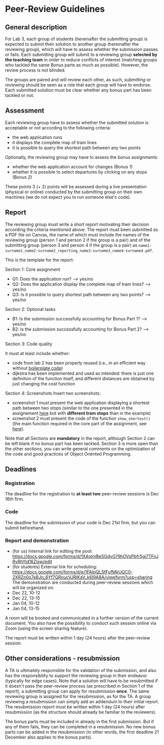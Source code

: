 Peer-Review Guidelines
======================

## General description

For Lab 3, each group of students (hereinafter the submitting group) is expected to submit their solution to another group (hereinafter the reviewing group), which will have to assess whether the submission passes or fails.
Each submitting group will submit to a reviewing group **selected by the teaching team** in order to reduce conflicts of interest (matching groups who tackled the same Bonus parts as much as possible).
However, the review process is not blinded.

The groups are paired and will review each other, as such, *submitting* or *reviewing* should be seen as a role that each group will have to endorse.
Each submitted solution must be clear whether any bonus part has been tackled or not.

## Assessment
Each reviewing group have to assess whether the submitted solution is acceptable or not according to the following criteria:

- the web application runs
- it displays the complete map of tram lines
- it is possible to query the shortest path between any two points

Optionally, the reviewing group may have to assess the bonus assignments:
- whether the web application account for changes (Bonus 1)
- whether it is possible to select departures by clicking on any stops (Bonus 2)

These points 3 (+ 2) points will be assessed during a live presentation (physical or online) conducted by the submitting group on their own machines (we do not expect you to run someone else's code).

## Report

The reviewing group must write a short report motivating their decision according the criteria mentioned above.
The report must been submitted as a PDF file on Canvas, the name of
which must include the names of the reviewing group (person 1 and
person 2 if the group is a pair) and of the submitting group (person 3
and person 4 if the group is a pair) as `name1-surname1_name2-surname2_reporting_name3-surname3_name4-surname4.pdf`.

This is the template for the report:

Section 1: Core assignment
- Q1: Does the application run? --> yes/no
- Q2: Does the application display the complete map of tram lines? --> yes/no
- Q3: Is it possible to query shortest path between any two points? --> yes/no

Section 2: Optional tasks
- B1: Is the submission successfully accounting for Bonus Part 1? --> yes/no
- B2: Is the submission successfully accounting for Bonus Part 2? --> yes/no

Section 3: Code quality

It must at least include whether:
- code from lab 2 has been properly reused (i.e., in an efficient way without [boilerplate code](https://en.wikipedia.org/wiki/Boilerplate_code))
- dijkstra has been implemented and used as intended: there is just
  one definition of the function itself, and different distances are
  obtained by just changing the cost function

Section 4: Screenshots
Insert two screenshots: 
- screenshot 1 must present the web application displaying a shortest path between two stops (similar to the one presented in the assignement [here](https://htmlpreview.github.io/?https://github.com/aarneranta/chalmers-advanced-python/blob/main/labs/lab3/examples/show_route.html) but with **different tram stops** than in the example)
- screenshot 2 must present the code of the function `show_shortest()` (the main function required in the core part of the assignment, see [here](https://github.com/aarneranta/chalmers-advanced-python/blob/main/labs/lab3/lab3.md#your-todo-continue-from-here)).

Note that all Sections are **mandatory** in the report, although Section 2 can be left blank if no bonus part has been tackled.
Section 3 is more open than the other sections, you can write general comments on the optimization of the code and good practices of Object Oriented Programming.

## Deadlines
### Registration
The deadline for the registration to **at least two** peer-review sessions is Dec 16th firm.

### Code 
The deadline for the submission of your code is Dec 21st firm, but you can submit beforehand.

### Report and demonstration
- (for us) Internal link for editing the pool: https://docs.google.com/forms/d/1X4otmBeSGdyG79hOVsPbfr5gi7TFnJRyRhYid16Zisw/edit
- (for students) External link for scheduling: https://docs.google.com/forms/d/e/1FAIpQLSfFufMkUQC0-2XRZn0o7eBJn_6Yf7QRoucVJRIKaV_k6I9A8A/viewform?usp=sharing
The demonstration are conducted during peer-review sessions which will be organized on:
- Dec 22, 10-12
- Dec 22, 13-15
- Jan 04, 10-12
- Jan 04, 13-15

A room will be booked and communicated in a further version of the current document.
You also have the possibility to conduct such session online via Zoom (using the screen sharing feature).

The report must be written within 1 day (24 hours) after the peer-review session.

## Other considerations - resubmission

A TA is ultimately responsible for the validation of the submission, and also has the responsibility to support the reviewing group in their endeavor (typically for edge cases).
Note that a solution will have to be resubmitted if it doesn't pass the peer-review process (as prescribed in Section 1 of the report), a submitting group can apply for resubmission **once**.
The same reviewing group is assigned for the resubmission, as for the TA.
A group reviewing a resubmission can simply add an addendum to their initial report.
The resubmission report must be written within 1 day (24 hours) after resubmission (as the structure should already be familiar to the reviewers).

The bonus parts must be included in already in the first
submission. But if any of them fails, they can be completed in a
resubmission. No new bonus parts can be added in the resubmission (in
other words, the first deadline 21 December also applies to the bonus
parts).


